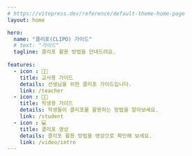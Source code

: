 ```yaml
---
# https://vitepress.dev/reference/default-theme-home-page
layout: home

hero:
  name: "클리포(CLIPO) 가이드"
  # text: "가이드"
  tagline: 클리포 활용 방법을 안내드려요.
  
features:
  - icon : 🧑‍🏫
    title: 교사용 가이드
    details: 선생님을 위한 클리포 가이드입니다.
    link: /teacher
  - icon : 🧑‍🎓
    title: 학생용 가이드
    details: 학생들이 클리포를 활용하는 방법을 알아보세요.
    link: /student
  - icon : 💻
    title: 클리포 영상
    details: 클리포 활용 방법을 영상으로 확인해 보세요.
    link: /video/intro
---
```


